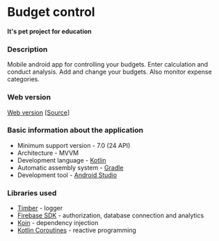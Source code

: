 # Budget control

**It's pet project for education**

### Description
Mobile android app for controlling your budgets. 
Enter calculation and conduct analysis.
Add and change your budgets.
Also monitor expense categories.

### Web version
[Web version](https://denllay.github.io/Budget-Control/) [[Source](https://github.com/Denllay/Budget-Control)]

### Basic information about the application
* Minimum support version - 7.0 (24 API)
* Architecture - MVVM
* Development language - [Kotlin](https://kotlinlang.org/)
* Automatic assembly system - [Gradle](https://gradle.org/)
* Development tool - [Android Studio](https://developer.android.com/studio)

### Libraries used
* [Timber](https://github.com/JakeWharton/timber) - logger
* [Firebase SDK](https://firebase.google.com/) - authorization, database connection and analytics
* [Koin](https://insert-koin.io/) - dependency injection
* [Kotlin Coroutines](https://developer.android.com/kotlin/coroutines) - reactive programming
